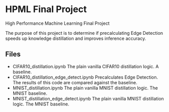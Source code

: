 # HPML Final Project
High Performance Machine Learning Final Project

The purpose of this project is to determine if precalculating Edge Detection speeds up knowledge distillation and improves inference accuracy.

## Files
- CIFAR10_distillation.ipynb  The plain vanilla CIFAR10 distillation logic.  A baseline.
- CIFAR10_distillation_edge_detect.ipynb  Precalculates Edge Detection.  The results of this code are compared against the baseline.
- MNIST_distillation.ipynb  The plain vanilla MNIST distillation logic.  The MNIST baseline.
- MNIST_distillation_edge_detect.ipynb  The plain vanilla MNIST distillation logic.  The MNIST baseline.
